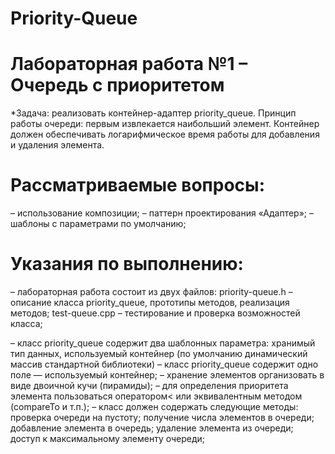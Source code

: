 # Priority-Queue

# Лабораторная работа №1 – Очередь с приоритетом
*Задача: реализовать контейнер-адаптер priority_queue. Принцип работы очереди: первым извлекается наибольший элемент. Контейнер должен
обеспечивать логарифмическое время работы для добавления и удаления элемента.

# Рассматриваемые вопросы:
– использование композиции;
– паттерн проектирования «Адаптер»;
– шаблоны с параметрами по умолчанию;
# Указания по выполнению:
– лабораторная работа состоит из двух файлов:
priority-queue.h – описание класса priority_queue, прототипы методов,
реализация методов;
test-queue.cpp – тестирование и проверка возможностей класса;

– класс priority_queue содержит два шаблонных параметра: хранимый
тип данных, используемый контейнер (по умолчанию динамический массив
стандартной библиотеки)
– класс priority_queue содержит одно поле — используемый контейнер;
– хранение элементов организовать в виде двоичной кучи (пирамиды);
– для определения приоритета элемента пользоваться оператором< или
эквивалентным методом (compareTo и т.п.);
– класс должен содержать следующие методы: проверка очереди на пустоту; получение числа элементов в очереди; добавление элемента в очередь;
удаление элемента из очереди; доступ к максимальному элементу очереди;
